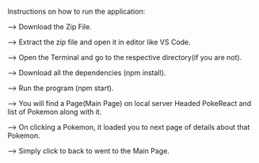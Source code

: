  Instructions on how to run the application:

 --> Download the Zip File.

 --> Extract the zip file and open it in editor like VS Code.

 --> Open the Terminal and go to the respective directory(if you are not).

 --> Download all the dependencies (npm install).

 --> Run the program (npm start).

 --> You will find a Page(Main Page) on local server Headed PokeReact and list of Pokemon along with it.

 --> On clicking a Pokemon, it loaded you to next page of details about that Pokemon.

 --> Simply click to back to went to the Main Page.
